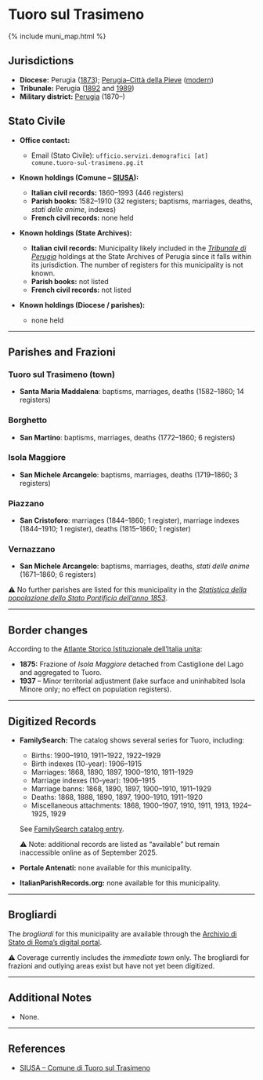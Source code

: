 # Tuoro sul Trasimeno

{% include muni_map.html %}

## Jurisdictions

* **Diocese:** Perugia ([1873](https://www.google.it/books/edition/Il_libro_de_comuni_del_Regno_d_Italia_co/WF9mfeJJcDEC?gbpv=1)); [Perugia–Città della Pieve](../dio/perugia.md) ([modern](https://www.chiesacattolica.it/annuario-cei/ricerca-parrocchie/))
* **Tribunale:** Perugia ([1892](https://www.google.it/books/edition/Bollettino_ufficiale_del_Ministero_di_gr/kRXd4t5fK-0C?hl=en&gbpv=1&pg=PA457&printsec=frontcover) and [1989](https://www.google.it/books/edition/Gazzetta_ufficiale_della_Repubblica_ital/-Z6nogg-qMQC?hl=en&gbpv=1&pg=RA8-PA38&printsec=frontcover))
* **Military district:** [Perugia](../mil/perugia.md) (1870–)

## Stato Civile

* **Office contact:**

  * Email (Stato Civile): `ufficio.servizi.demografici [at] comune.tuoro-sul-trasimeno.pg.it`

* **Known holdings (Comune – [SIUSA](https://siusa-archivi.cultura.gov.it/cgi-bin/siusa/pagina.pl?ChiaveAlbero=307956&ApriNodo=1&TipoPag=comparc&Chiave=307919&ChiaveRadice=307919&RicPag=2&RicSez=complessi&RicTipoScheda=ca&RicVM=ricercasemplice&RicFrmRicSemplice=tuoro)):**

  * **Italian civil records:** 1860–1993 (446 registers)
  * **Parish books:** 1582–1910 (32 registers; baptisms, marriages, deaths, *stati delle anime*, indexes)
  * **French civil records:** none held

* **Known holdings (State Archives):**

  * **Italian civil records:** Municipality likely included in the *[Tribunale di Perugia](http://dati.san.beniculturali.it/SAN/complarc_IT-AS-PG_san.cat.complArch.96907)* holdings at the State Archives of Perugia since it falls within its jurisdiction. The number of registers for this municipality is not known.
  * **Parish books:** not listed
  * **French civil records:** not listed

* **Known holdings (Diocese / parishes):**

  * none held

---

## Parishes and Frazioni

### Tuoro sul Trasimeno (town)

* **Santa Maria Maddalena**: baptisms, marriages, deaths (1582–1860; 14 registers)

### Borghetto

* **San Martino**: baptisms, marriages, deaths (1772–1860; 6 registers)

### Isola Maggiore

* **San Michele Arcangelo**: baptisms, marriages, deaths (1719–1860; 3 registers)

### Piazzano

* **San Cristoforo**: marriages (1844–1860; 1 register), marriage indexes (1844–1910; 1 register), deaths (1815–1860; 1 register)

### Vernazzano

* **San Michele Arcangelo**: baptisms, marriages, deaths, *stati delle anime* (1671–1860; 6 registers)

⚠️ No further parishes are listed for this municipality in the *[Statistica della popolazione dello Stato Pontificio dell’anno 1853](https://www.google.it/books/edition/Statistics_della_popolazione_dello_Stato/v6dCAQAAMAAJ)*.

---

## Border changes

According to the [Atlante Storico Istituzionale dell’Italia unita](http://dati.san.beniculturali.it/asi/local/detail.html?UA05125):

* **1875:** Frazione of *Isola Maggiore* detached from Castiglione del Lago and aggregated to Tuoro.
* **1937** – Minor territorial adjustment (lake surface and uninhabited Isola Minore only; no effect on population registers).

---

## Digitized Records

* **FamilySearch:** The catalog shows several series for Tuoro, including:

  * Births: 1900–1910, 1911–1922, 1922–1929
  * Birth indexes (10-year): 1906–1915
  * Marriages: 1868, 1890, 1897, 1900–1910, 1911–1929
  * Marriage indexes (10-year): 1906–1915
  * Marriage banns: 1868, 1890, 1897, 1900–1910, 1911–1929
  * Deaths: 1868, 1888, 1890, 1897, 1900–1910, 1911–1920
  * Miscellaneous attachments: 1868, 1900–1907, 1910, 1911, 1913, 1924–1925, 1929

  See [FamilySearch catalog entry](https://www.familysearch.org/en/search/catalog/835982).

  ⚠️ Note: additional records are listed as “available” but remain inaccessible online as of September 2025.

* **Portale Antenati:** none available for this municipality.

* **ItalianParishRecords.org:** none available for this municipality.

---

## Brogliardi

The *brogliardi* for this municipality are available through the [Archivio di Stato di Roma’s digital portal](https://imagoarchiviodistatoroma.cultura.gov.it/Gregoriano/s_brogliardi.php?Provincia=Perugia&Denominazione=Tuoro).

⚠️ Coverage currently includes the *immediate town* only. The brogliardi for frazioni and outlying areas exist but have not yet been digitized.

---

## Additional Notes

* None.

---

## References

* [SIUSA – Comune di Tuoro sul Trasimeno](https://siusa-archivi.cultura.gov.it/cgi-bin/siusa/pagina.pl?ChiaveAlbero=307956&ApriNodo=1&TipoPag=comparc&Chiave=307919&ChiaveRadice=307919&RicPag=2&RicSez=complessi&RicTipoScheda=ca&RicVM=ricercasemplice&RicFrmRicSemplice=tuoro)
